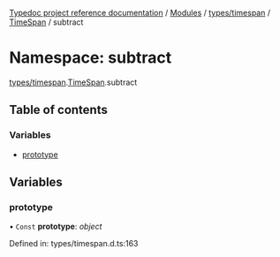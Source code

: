 [Typedoc project reference documentation](../README.md) / [Modules](../modules.md) / [types/timespan](types_timespan.md) / [TimeSpan](types_timespan.timespan.md) / subtract

# Namespace: subtract

[types/timespan](types_timespan.md).[TimeSpan](types_timespan.timespan.md).subtract

## Table of contents

### Variables

- [prototype](types_timespan.timespan.subtract.md#prototype)

## Variables

### prototype

• `Const` **prototype**: *object*

Defined in: types/timespan.d.ts:163
